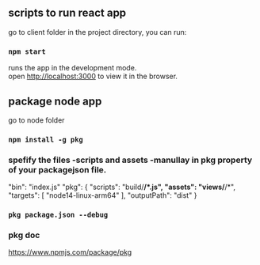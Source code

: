 ## scripts to run react app
go to client folder
in the project directory, you can run:

### `npm start`
runs the app in the development mode.\
open [http://localhost:3000](http://localhost:3000) to view it in the browser.



## package node app
go to node folder

### `npm install -g pkg`

### spefify the files -scripts and assets -manullay in pkg property of your packagejson file.
 "bin": "index.js"
 "pkg": {
    "scripts": "build/**/*.js",
    "assets": "views/**/*",
    "targets": [ "node14-linux-arm64" ],
    "outputPath": "dist"
  }

### `pkg package.json --debug`

### pkg doc
https://www.npmjs.com/package/pkg